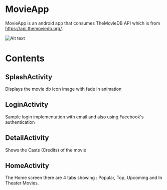 # MovieApp
MovieApp is an android app that consumes TheMovieDB API which is from https://api.themoviedb.org/.

![Alt text](https://pbs.twimg.com/profile_images/789117657714831361/zGfknUu8.jpg "The Movie DataBase")


# Contents

## SplashActivity
Displays the movie db icon image with fade in animation

## LoginActivity
Sample login implementation with email and also using Facebook's authentication

## DetailActivity
Shows the Casts (Credits) of the movie

## HomeActivity
The Home screen there are 4 tabs showing : Popular, Top, Upcoming and In Theater Movies.
